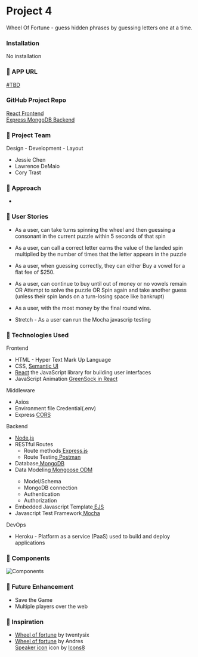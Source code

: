 #  **Project 4**

Wheel Of Fortune -  guess hidden phrases by guessing letters one at a time. 

### Installation

No installation

### &#x1F535; APP URL
<a href="#" target="_blank">#TBD</a>


### GitHub Project Repo
<a href="https://github.com/d-mayo/project4-frontend/" target="_blank">React Frontend</a><br>
<a href="https://github.com/ycjessie/project4-backend/" target="_blank">Express MongoDB Backend</a>

### &#x1F535; Project Team
Design - Development - Layout

<ul>
<li>Jessie Chen</li>
<li>Lawrence DeMaio</li>
<li>Cory Trast</li>
</ul>


### &#x1F535; Approach 
<ul>
<li></li>
</ul>

### &#x1F535; User Stories
* As a user, can take turns spinning the wheel and then guessing a consonant in the current puzzle within 5 seconds of that spin 
* As a user, can call a correct letter earns the value of the landed spin multiplied by the number of times that the letter appears in the puzzle
* As a user, when guessing correctly, they can either Buy a vowel for a flat fee of $250. 
* As a user, can continue to buy until out of money or no vowels remain OR Attempt to solve the puzzle OR Spin again and take another guess (unless their spin lands on a turn-losing space like bankrupt)
* As a user, with the most money by the final round wins.
 

* Stretch - As a user can run the Mocha javascrip testing


### &#x1F535; **Technologies Used**


Frontend
<ul>
<li>HTML - Hyper Text Mark Up Language </li>
<li>CSS, <a href="https://semantic-ui.com/i" target="_blank">Semantic UI</a></li>
<li><a href="https://reactjs.org/" target="_blank">React</a>  the JavaScript library for building user interfaces</li>
<li>JavaScript Animation <a href="https://bitworking.github.io/react-gsap/" target="_blank">GreenSock in React</a></li>


</ul>
Middleware
<ul>
<li>Axios </li>
<li>Environment file Credential(.env) </li>
<li>Express <a href="https://expressjs.com/en/resources/middleware/cors.html" target="_blank">CORS</a></li>

</ul>
Backend 
   <ul>
   <li><a href="https://www.nodejs.org/" target="_blank"> Node.js</a></li>
   <li>RESTful Routes <ul>
   <li>Route methods<a href="https://expressjs.com/" target="_blank"> Express.js</a>
   <li>Route Testing<a href="https://www.postman.com/" target="_blank"> Postman</a></li></li></ul>
   <li>Database<a href="https://www.mongodb.com/" target="_blank"> MongoDB</a></li>
   <li>Data Modeling<a href="https://www.mongoose.com/" target="_blank"> Mongoose ODM</a></li>
   <ul>
      <li>Model/Schema</li>
      <li>MongoDB connection</li>
      <li>Authentication</li>
      <li>Authorization</li>
   </ul>
   <li>Embedded Javascript Template<a href="https://ejs.co/" target="_blank"> EJS</a> </li>
   <li>Javascript Test Framework<a href="https://mochajs.org/" target="_blank"> Mocha</a> </li>
   
   </ul>

DevOps
<ul>
<li>Heroku - Platform as a service (PaaS) used to build and deploy applications</li>
</ul>

### &#x1F535; **Components**
![Components](https://github.com/ycjessie/project4-backend/blob/master/public/image/Components.png)


### &#x1F535; Future Enhancement
<ul>
<li>Save the Game</li>
<li>Multiple players over the web</li>
</ul>

### &#x1F535; Inspiration
<ul>
<li> <a href="https://codepen.io/twentysix/pen/abopqNp?editors=1111" target="_blank"> Wheel of fortune</a> by twentysix </li>
<li> <a href="https://codepen.io/andere_s/pen/oqvroJ" target="_blank"> Wheel of fortune</a> by Andres </li>
<a target="_blank" href="https://icons8.com/icons/set/speaker">Speaker icon</a> icon by <a target="_blank" href="https://icons8.com">Icons8</a>
</ul>


